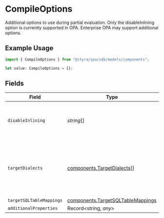 # CompileOptions

Additional options to use during partial evaluation. Only the disableInlining option is currently supported in OPA. Enterprise OPA may support additional options.

## Example Usage

```typescript
import { CompileOptions } from "@styra/opa/sdk/models/components";

let value: CompileOptions = {};
```

## Fields

| Field                                                                                         | Type                                                                                          | Required                                                                                      | Description                                                                                   |
| --------------------------------------------------------------------------------------------- | --------------------------------------------------------------------------------------------- | --------------------------------------------------------------------------------------------- | --------------------------------------------------------------------------------------------- |
| `disableInlining`                                                                             | *string*[]                                                                                    | :heavy_minus_sign:                                                                            | A list of paths to exclude from partial evaluation inlining.                                  |
| `targetDialects`                                                                              | [components.TargetDialects](../../../sdk/models/components/targetdialects.md)[]               | :heavy_minus_sign:                                                                            | The output targets for partial evaluation. Different targets will have different constraints. |
| `targetSQLTableMappings`                                                                      | [components.TargetSQLTableMappings](../../../sdk/models/components/targetsqltablemappings.md) | :heavy_minus_sign:                                                                            | N/A                                                                                           |
| `additionalProperties`                                                                        | Record<string, *any*>                                                                         | :heavy_minus_sign:                                                                            | N/A                                                                                           |